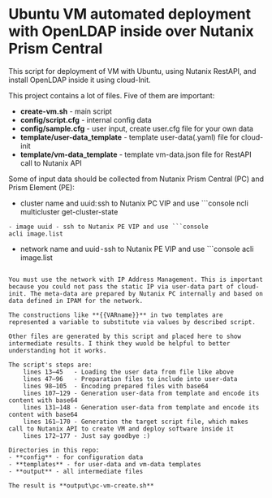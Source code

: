 # Ubuntu VM automated deployment with OpenLDAP inside over Nutanix Prism Central

This script for deployment of VM with Ubuntu, using Nutanix RestAPI, and install OpenLDAP inside it using cloud-Init.

This project contains a lot of files. Five of them are important:
- **create-vm.sh** - main script
- **config/script.cfg** - internal config data
- **config/sample.cfg** - user input, create user.cfg file for your own data
- **template/user-data_template** - template user-data(.yaml) file for cloud-init
- **template/vm-data_template** - template vm-data.json file for RestAPI call to Nutanix API

Some of input data should be collected from Nutanix Prism Central (PC) and Prism Element (PE):
- cluster name and uuid: ssh to Nutanix PC VIP and use ```console
ncli multicluster get-cluster-state
```
- image uuid - ssh to Nutanix PE VIP and use ```console
acli image.list
```
- network name and uuid - ssh to Nutanix PE VIP and use ```console
acli image.list
```

You must use the network with IP Address Management. This is important because you could not pass the static IP via user-data part of cloud-init. The meta-data are prepared by Nutanix PC internally and based on data defined in IPAM for the network.

The constructions like **{{VARname}}** in two templates are represented a variable to substitute via values by described script.

Other files are generated by this script and placed here to show intermediate results. I think they wuold be helpful to better understanding hot it works.

The script's steps are:
    lines 13–45   - Loading the user data from file like above
    lines 47–96   - Preparation files to include into user-data
    lines 98–105  - Encoding prepared files with base64
    lines 107–129 - Generation user-data from template and encode its content with base64
    lines 131–148 - Generation user-data from template and encode its content with base64
    lines 161–170 - Generation the target script file, which makes call to Nutanix API to create VM and deploy software inside it
    lines 172–177 - Just say goodbye :)

Directories in this repo:
- **config** - for configuration data
- **templates** - for user-data and vm-data templates
- **output** - all intermediate files

The result is **output\pc-vm-create.sh**
